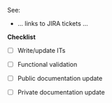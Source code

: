 See:

* ... links to JIRA tickets ...

**Checklist**

* [ ] Write/update ITs
* [ ] Functional validation
* [ ] Public documentation update
* [ ] Private documentation update

